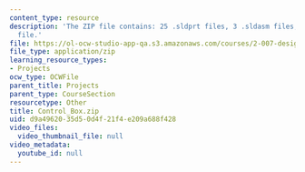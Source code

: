 ```yaml
---
content_type: resource
description: 'The ZIP file contains: 25 .sldprt files, 3 .sldasm files, and 1 .swj
  file.'
file: https://ol-ocw-studio-app-qa.s3.amazonaws.com/courses/2-007-design-and-manufacturing-i-spring-2009/d9a4962035d50d4f21f4e209a688f428_Control_Box.zip
file_type: application/zip
learning_resource_types:
- Projects
ocw_type: OCWFile
parent_title: Projects
parent_type: CourseSection
resourcetype: Other
title: Control_Box.zip
uid: d9a49620-35d5-0d4f-21f4-e209a688f428
video_files:
  video_thumbnail_file: null
video_metadata:
  youtube_id: null
---
```

